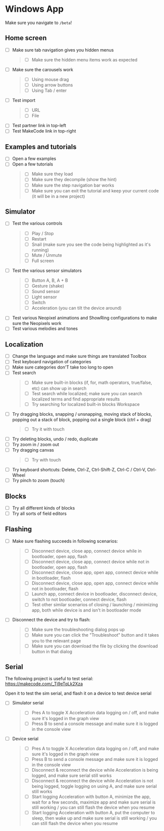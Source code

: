 # Windows App

Make sure you navigate to ``/beta``!

## Home screen

* [ ] Make sure tab navigation gives you hidden menus 
    >* [ ] Make sure the hidden menu items work as expected
* [ ] Make sure the carousels work 
    >* [ ] Using mouse drag
    >* [ ] Using arrow buttons
    >* [ ] Using Tab / enter
* [ ] Test import 
    >* [ ] URL
    >* [ ] File
* [ ] Test partner link in top-left
* [ ] Test MakeCode link in top-right

## Examples and tutorials

* [ ] Open a few examples
* [ ] Open a few tutorials 
    >* [ ] Make sure they load
    >* [ ] Make sure they decompile (show the hint)
    >* [ ] Make sure the step navigation bar works
    >* [ ] Make sure you can exit the tutorial and keep your current code (it will be in a new project)

## Simulator

* [ ] Test the various controls 
    >* [ ] Play / Stop
    >* [ ] Restart
    >* [ ] Snail (make sure you see the code being highlighted as it's running)
    >* [ ] Mute / Unmute
    >* [ ] Full screen
* [ ] Test the various sensor simulators 
    >* [ ] Button A, B, A + B
    >* [ ] Gesture (shake)
    >* [ ] Sound sensor
    >* [ ] Light sensor
    >* [ ] Switch
    >* [ ] Acceleration (you can tilt the device around)
* [ ] Test various Neopixel animations and ShowRing configurations to make sure the Neopixels work
* [ ] Test various melodies and tones

## Localization

* [ ] Change the language and make sure things are translated
Toolbox
* [ ] Test keyboard navigation of categories
* [ ] Make sure categories don'T take too long to open
* [ ] Test search 
    >* [ ] Make sure built-in blocks (if, for, math operators, true/false, etc) can show up in search
    >* [ ] Test search while localized; make sure you can search localized terms and find appropriate results
    >* [ ] Try searching for localized built-in blocks
Workspace
* [ ] Try dragging blocks, snapping / unsnapping, moving stack of blocks, popping out a stack of block, popping out a single block (ctrl + drag) 
    >* [ ] Try it with touch
* [ ] Try deleting blocks, undo / redo, duplicate
* [ ] Try zoom in / zoom out
* [ ] Try dragging canvas 
    >* [ ] Try with touch
* [ ] Try keyboard shortcuts: Delete, Ctrl-Z, Ctrl-Shift-Z, Ctrl-C / Ctrl-V, Ctrl-Wheel
* [ ] Try pinch to zoom (touch)

## Blocks

* [ ] Try all different kinds of blocks
* [ ] Try all sorts of field editors

## Flashing

* [ ] Make sure flashing succeeds in following scenarios: 
    >* [ ] Disconnect device, close app, connect device while in bootloader, open app, flash
    >* [ ] Disconnect device, close app, connect device while not in bootloader, open app, flash
    >* [ ] Disconnect device, close app, open app, connect device while in bootloader, flash
    >* [ ] Disconnect device, close app, open app, connect device while not in bootloader, flash
    >* [ ] Launch app, connect device in bootloader, disconnect device, switch to not bootloader, connect device, flash
    >* [ ] Test other similar scenarios of closing / launching / minimizing app, both while device is and isn't in bootloader mode
* [ ] Disconnect the device and try to flash: 
    >* [ ] Make sure the troubleshooting dialog pops up
    >* [ ] Make sure you can click the "Troubleshoot" button and it takes you to the relevant page
    >* [ ] Make sure you can download the file by clicking the download button in that dialog

## Serial

The following project is useful to test serial: https://makecode.com/_Tj9eTqLk2Xza

Open it to test the sim serial, and flash it on a device to test device serial

* [ ] Simulator serial 
    >* [ ] Pres A to toggle X Acceleration data logging on / off, and make sure it's logged in the graph view
    >* [ ] Press B to send a console message and make sure it is logged in the console view
* [ ] Device serial 
    >* [ ] Pres A to toggle X Acceleration data logging on / off, and make sure it's logged in the graph view
    >* [ ] Press B to send a console message and make sure it is logged in the console view
    >* [ ] Disconnect & reconnect the device while Acceleration is being logged, and make sure serial still works
    >* [ ] Disconnect & reconnect the device while Acceleration is not being logged, toggle logging on using A, and make sure serial still works
    >* [ ] Start logging Acceleration with button A, minimize the app, wait for a few seconds, maximize app and make sure serial is still working / you can still flash the device when you resume
    >* [ ] Start logging Acceleration with button A, put the computer to sleep, then wake up and make sure serial is still working / you can still flash the device when you resume
